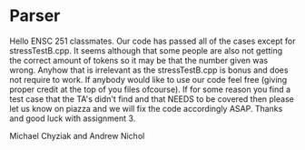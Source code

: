 Parser
======
Hello ENSC 251 classmates. Our code has passed all of the cases except for stressTestB.cpp. It seems although that some people are also not getting the correct amount of tokens so it may be that the number given was wrong. Anyhow that is irrelevant as the stressTestB.cpp is bonus and does not require to work.
If anybody would like to use our code feel free (giving proper credit at the top of you files ofcourse). If for some reason you find a test case that the TA's didn't find and that NEEDS to be covered then please let us know on piazza and we will fix the code accordingly ASAP. Thanks and good luck with assignment 3.

Michael Chyziak and Andrew Nichol
